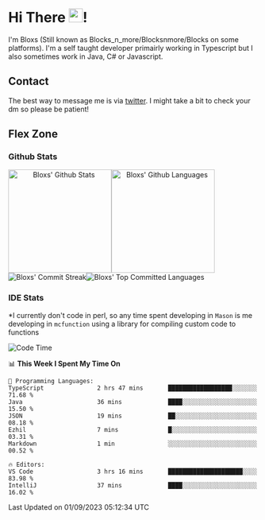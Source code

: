 # Hi There <img src="https://media.giphy.com/media/hvRJCLFzcasrR4ia7z/giphy.gif" width="28">!
I'm Bloxs (Still known as Blocks_n_more/Blocksnmore/Blocks on some platforms). I'm a self taught developer primairly working in Typescript but I also sometimes work in Java, C# or Javascript. 

## Contact
The best way to message me is via [twitter](https://twitter.com/blocksnmore). I might take a bit to check your dm so please be patient!

## Flex Zone
### Github Stats
<div style="display: flex;" align="center">
  <img src="https://readme-stats-gules.vercel.app/api?username=Blocksnmore&bg_color=23272A&show_icons=true&count_private=true&title_color=fff&text_color=fff&icon_color=3d34eb&hide_border=true&border_radius=10" alt="Bloxs' Github Stats" style="height: 13rem" />
 <img src="https://readme-stats-gules.vercel.app/api/top-langs/?username=Blocksnmore&layout=donut&count_private=true&hide_border=true&bg_color=23272A&title_color=fff&text_color=fff&icon_color=3d34eb&border_radius=10" alt="Bloxs' Github Languages" style="height: 13rem;" />
</div>
<div style="display: flex;" align="center">
  <img src="https://streak-stats.demolab.com?user=Blocksnmore&theme=github-dark-blue&hide_border=true" alt="Bloxs' Commit Streak">
  <img src="http://github-profile-summary-cards.vercel.app/api/cards/most-commit-language?username=Blocksnmore&theme=github_dark" alt="Bloxs' Top Committed Languages">
</div>

### IDE Stats
*I currently don't code in perl, so any time spent developing in `Mason` is me developing in `mcfunction` using a library for compiling custom code to functions
<!--START_SECTION:waka-->
![Code Time](http://img.shields.io/badge/Code%20Time-633%20hrs%209%20mins-blue)

📊 **This Week I Spent My Time On** 

```text
💬 Programming Languages: 
TypeScript               2 hrs 47 mins       ██████████████████░░░░░░░   71.68 % 
Java                     36 mins             ████░░░░░░░░░░░░░░░░░░░░░   15.50 % 
JSON                     19 mins             ██░░░░░░░░░░░░░░░░░░░░░░░   08.18 % 
Ezhil                    7 mins              █░░░░░░░░░░░░░░░░░░░░░░░░   03.31 % 
Markdown                 1 min               ░░░░░░░░░░░░░░░░░░░░░░░░░   00.52 % 

🔥 Editors: 
VS Code                  3 hrs 16 mins       █████████████████████░░░░   83.98 % 
IntelliJ                 37 mins             ████░░░░░░░░░░░░░░░░░░░░░   16.02 % 
```


 Last Updated on 01/09/2023 05:12:34 UTC
<!--END_SECTION:waka-->
